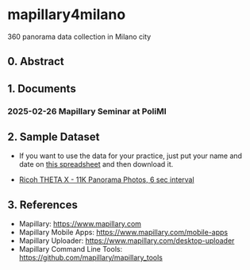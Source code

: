 # mapillary4milano
360 panorama data collection in Milano city

## 0. Abstract


## 1. Documents

### 2025-02-26 Mapillary Seminar at PoliMI


## 2. Sample Dataset
 * If you want to use the data for your practice, just put your name and date on [this spreadsheet](https://docs.google.com/spreadsheets/d/11ioBSpjB877G5gc4DCDiDD8Q9hdCrFwtPawnGA6ywa8/edit?usp=sharing) and then download it.

 * [Ricoh THETA X - 11K Panorama Photos, 6 sec interval](https://github.com/gisgeolab/mapillary4milano/tree/main/sampledata/duomo20250224thetax)


## 3. References
 * Mapillary: https://www.mapillary.com
 * Mapillary Mobile Apps: https://www.mapillary.com/mobile-apps
 * Mapillary Uploader: https://www.mapillary.com/desktop-uploader
 * Mapillary Command Line Tools: https://github.com/mapillary/mapillary_tools 
